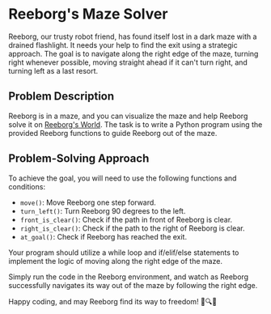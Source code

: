 # Reeborg's Maze Solver

Reeborg, our trusty robot friend, has found itself lost in a dark maze with a drained flashlight. It needs your help to find the exit using a strategic approach. The goal is to navigate along the right edge of the maze, turning right whenever possible, moving straight ahead if it can't turn right, and turning left as a last resort.

## Problem Description

Reeborg is in a maze, and you can visualize the maze and help Reeborg solve it on [Reeborg's World](https://reeborg.ca/reeborg.html?lang=en&mode=python&menu=worlds%2Fmenus%2Freeborg_intro_en.json&name=Maze&url=worlds%2Ftutorial_en%2Fmaze1.json).  The task is to write a Python program using the provided Reeborg functions to guide Reeborg out of the maze.

## Problem-Solving Approach

To achieve the goal, you will need to use the following functions and conditions:

- `move()`: Move Reeborg one step forward.
- `turn_left()`: Turn Reeborg 90 degrees to the left.
- `front_is_clear()`: Check if the path in front of Reeborg is clear.
- `right_is_clear()`: Check if the path to the right of Reeborg is clear.
- `at_goal()`: Check if Reeborg has reached the exit.

Your program should utilize a while loop and if/elif/else statements to implement the logic of moving along the right edge of the maze.

Simply run the code in the Reeborg environment, and watch as Reeborg successfully navigates its way out of the maze by following the right edge.

Happy coding, and may Reeborg find its way to freedom! 🤖🔍🚀
